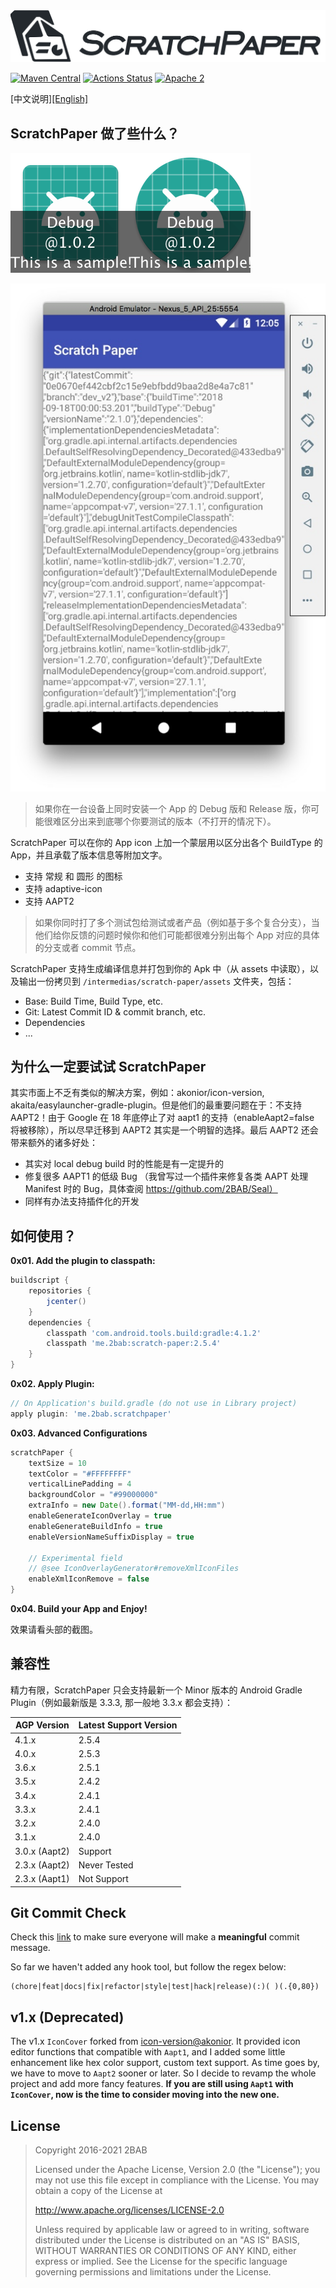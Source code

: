 <img src="./sp-banner.png" alt="ScratchPaper" width="771px">

[![Maven Central](https://maven-badges.herokuapp.com/maven-central/me.2bab/scratchpaper/badge.svg)](https://search.maven.org/artifact/me.2bab/scratchpaper) [![Actions Status](https://github.com/2bab/ScratchPaper/workflows/CI/badge.svg)](https://github.com/2bab/ScratchPaper/actions) [![Apache 2](https://img.shields.io/badge/License-Apache%202-brightgreen.svg)](https://www.apache.org/licenses/LICENSE-2.0)

[中文说明][[English]](./README.md)

## ScratchPaper 做了些什么？

![](./images/ic_launcher.png)![](./images/ic_launcher_round.png)

![](./images/scratch-paper-json.jpg)

> 如果你在一台设备上同时安装一个 App 的 Debug 版和 Release 版，你可能很难区分出来到底哪个你要测试的版本（不打开的情况下）。

ScratchPaper 可以在你的 App icon 上加一个蒙层用以区分出各个 BuildType 的 App，并且承载了版本信息等附加文字。

- 支持 常规 和 圆形 的图标
- 支持 adaptive-icon
- 支持 AAPT2

> 如果你同时打了多个测试包给测试或者产品（例如基于多个复合分支），当他们给你反馈的问题时候你和他们可能都很难分别出每个 App 对应的具体的分支或者 commit 节点。

ScratchPaper 支持生成编译信息并打包到你的 Apk 中（从 assets 中读取），以及输出一份拷贝到 `/intermedias/scratch-paper/assets` 文件夹，包括：

- Base: Build Time, Build Type, etc.
- Git: Latest Commit ID & commit branch, etc.
- Dependencies
- ...

## 为什么一定要试试 ScratchPaper

其实市面上不乏有类似的解决方案，例如：akonior/icon-version, akaita/easylauncher-gradle-plugin。但是他们的最重要问题在于：不支持 AAPT2！由于 Google 在 18 年底停止了对 aapt1 的支持（enableAapt2=false 将被移除），所以尽早迁移到 AAPT2 其实是一个明智的选择。最后 AAPT2 还会带来额外的诸多好处：

- 其实对 local debug build 时的性能是有一定提升的
- 修复很多 AAPT1 的低级 Bug （我曾写过一个插件来修复各类 AAPT 处理 Manifest 时的 Bug，具体查阅 https://github.com/2BAB/Seal）
- 同样有办法支持插件化的开发

## 如何使用？

**0x01. Add the plugin to classpath:**

``` gradle
buildscript {
    repositories {
        jcenter()
    }
    dependencies {
        classpath 'com.android.tools.build:gradle:4.1.2'
        classpath 'me.2bab:scratch-paper:2.5.4'
    }
}
```

**0x02. Apply Plugin:**

``` gradle
// On Application's build.gradle (do not use in Library project)
apply plugin: 'me.2bab.scratchpaper'
```


**0x03. Advanced Configurations**

``` gradle
scratchPaper {
    textSize = 10
    textColor = "#FFFFFFFF"
    verticalLinePadding = 4
    backgroundColor = "#99000000"
    extraInfo = new Date().format("MM-dd,HH:mm")
    enableGenerateIconOverlay = true
    enableGenerateBuildInfo = true
    enableVersionNameSuffixDisplay = true

    // Experimental field
    // @see IconOverlayGenerator#removeXmlIconFiles
    enableXmlIconRemove = false
}
```

**0x04. Build your App and Enjoy!**

效果请看头部的截图。

## 兼容性

精力有限，ScratchPaper 只会支持最新一个 Minor 版本的 Android Gradle Plugin（例如最新版是 3.3.3, 那一般地 3.3.x 都会支持）：

AGP Version|Latest Support Version
-----------|-----------------
4.1.x | 2.5.4
4.0.x | 2.5.3
3.6.x | 2.5.1
3.5.x | 2.4.2
3.4.x | 2.4.1
3.3.x | 2.4.1
3.2.x | 2.4.0
3.1.x | 2.4.0
3.0.x (Aapt2) | Support
2.3.x (Aapt2) | Never Tested
2.3.x (Aapt1) | Not Support

## Git Commit Check

Check this [link](https://medium.com/walmartlabs/check-out-these-5-git-tips-before-your-next-commit-c1c7a5ae34d1) to make sure everyone will make a **meaningful** commit message.

So far we haven't added any hook tool, but follow the regex below:

```
(chore|feat|docs|fix|refactor|style|test|hack|release)(:)( )(.{0,80})
```


## v1.x (Deprecated)

The v1.x `IconCover` forked from [icon-version@akonior](https://github.com/akonior/icon-version). It provided icon editor functions that compatible with `Aapt1`, and I added some little enhancement like hex color support, custom text support. As time goes by, we have to move to `Aapt2` sooner or later. So I decide to revamp the whole project and add more fancy features. **If you are still using `Aapt1` with `IconCover`, now is the time to consider moving into the new one.**

## License

>
> Copyright 2016-2021 2BAB
>
>Licensed under the Apache License, Version 2.0 (the "License");
you may not use this file except in compliance with the License.
You may obtain a copy of the License at
>
>   http://www.apache.org/licenses/LICENSE-2.0
>
> Unless required by applicable law or agreed to in writing, software
distributed under the License is distributed on an "AS IS" BASIS,
WITHOUT WARRANTIES OR CONDITIONS OF ANY KIND, either express or implied.
See the License for the specific language governing permissions and
limitations under the License.

